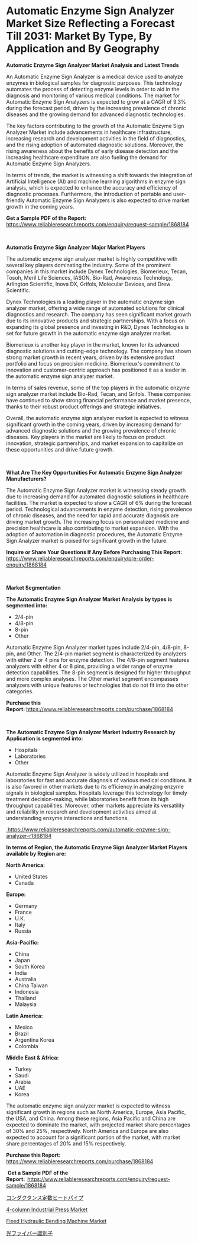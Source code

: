 <p><h1>Automatic Enzyme Sign Analyzer Market Size Reflecting a Forecast Till 2031: Market By Type, By Application and By Geography</h1></p><p><strong>Automatic Enzyme Sign Analyzer Market Analysis and Latest Trends</strong></p>
<p><p>An Automatic Enzyme Sign Analyzer is a medical device used to analyze enzymes in biological samples for diagnostic purposes. This technology automates the process of detecting enzyme levels in order to aid in the diagnosis and monitoring of various medical conditions. The market for Automatic Enzyme Sign Analyzers is expected to grow at a CAGR of 9.3% during the forecast period, driven by the increasing prevalence of chronic diseases and the growing demand for advanced diagnostic technologies.</p><p>The key factors contributing to the growth of the Automatic Enzyme Sign Analyzer Market include advancements in healthcare infrastructure, increasing research and development activities in the field of diagnostics, and the rising adoption of automated diagnostic solutions. Moreover, the rising awareness about the benefits of early disease detection and the increasing healthcare expenditure are also fueling the demand for Automatic Enzyme Sign Analyzers.</p><p>In terms of trends, the market is witnessing a shift towards the integration of Artificial Intelligence (AI) and machine learning algorithms in enzyme sign analysis, which is expected to enhance the accuracy and efficiency of diagnostic processes. Furthermore, the introduction of portable and user-friendly Automatic Enzyme Sign Analyzers is also expected to drive market growth in the coming years.</p></p>
<p><strong>Get a Sample PDF of the Report:&nbsp;</strong> <a href="https://www.reliableresearchreports.com/enquiry/request-sample/1868184">https://www.reliableresearchreports.com/enquiry/request-sample/1868184</a></p>
<p>&nbsp;</p>
<p><strong>Automatic Enzyme Sign Analyzer Major Market Players</strong></p>
<p><p>The automatic enzyme sign analyzer market is highly competitive with several key players dominating the industry. Some of the prominent companies in this market include Dynex Technologies, Biomerieux, Tecan, Tosoh, Meril Life Sciences, IASON, Bio-Rad, Awareness Technology, Arlington Scientific, Inova DX, Grifols, Molecular Devices, and Drew Scientific.</p><p>Dynex Technologies is a leading player in the automatic enzyme sign analyzer market, offering a wide range of automated solutions for clinical diagnostics and research. The company has seen significant market growth due to its innovative products and strategic partnerships. With a focus on expanding its global presence and investing in R&D, Dynex Technologies is set for future growth in the automatic enzyme sign analyzer market.</p><p>Biomerieux is another key player in the market, known for its advanced diagnostic solutions and cutting-edge technology. The company has shown strong market growth in recent years, driven by its extensive product portfolio and focus on precision medicine. Biomerieux's commitment to innovation and customer-centric approach has positioned it as a leader in the automatic enzyme sign analyzer market.</p><p>In terms of sales revenue, some of the top players in the automatic enzyme sign analyzer market include Bio-Rad, Tecan, and Grifols. These companies have continued to show strong financial performance and market presence, thanks to their robust product offerings and strategic initiatives.</p><p>Overall, the automatic enzyme sign analyzer market is expected to witness significant growth in the coming years, driven by increasing demand for advanced diagnostic solutions and the growing prevalence of chronic diseases. Key players in the market are likely to focus on product innovation, strategic partnerships, and market expansion to capitalize on these opportunities and drive future growth.</p></p>
<p>&nbsp;</p>
<p><strong>What Are The Key Opportunities For Automatic Enzyme Sign Analyzer Manufacturers?</strong></p>
<p><p>The Automatic Enzyme Sign Analyzer market is witnessing steady growth due to increasing demand for automated diagnostic solutions in healthcare facilities. The market is expected to show a CAGR of 6% during the forecast period. Technological advancements in enzyme detection, rising prevalence of chronic diseases, and the need for rapid and accurate diagnosis are driving market growth. The increasing focus on personalized medicine and precision healthcare is also contributing to market expansion. With the adoption of automation in diagnostic procedures, the Automatic Enzyme Sign Analyzer market is poised for significant growth in the future.</p></p>
<p><strong>Inquire or Share Your Questions If Any Before Purchasing This Report:</strong> <a href="https://www.reliableresearchreports.com/enquiry/pre-order-enquiry/1868184">https://www.reliableresearchreports.com/enquiry/pre-order-enquiry/1868184</a></p>
<p>&nbsp;</p>
<p><strong>Market Segmentation</strong></p>
<p><strong>The Automatic Enzyme Sign Analyzer Market Analysis by types is segmented into:</strong></p>
<p><ul><li>2/4-pin</li><li>4/8-pin</li><li>8-pin</li><li>Other</li></ul></p>
<p><p>Automatic Enzyme Sign Analyzer market types include 2/4-pin, 4/8-pin, 8-pin, and Other. The 2/4-pin market segment is characterized by analyzers with either 2 or 4 pins for enzyme detection. The 4/8-pin segment features analyzers with either 4 or 8 pins, providing a wider range of enzyme detection capabilities. The 8-pin segment is designed for higher throughput and more complex analyses. The Other market segment encompasses analyzers with unique features or technologies that do not fit into the other categories.</p></p>
<p><strong>Purchase this Report:&nbsp;</strong><a href="https://www.reliableresearchreports.com/purchase/1868184">https://www.reliableresearchreports.com/purchase/1868184</a></p>
<p>&nbsp;</p>
<p><strong>The Automatic Enzyme Sign Analyzer Market Industry Research by Application is segmented into:</strong></p>
<p><ul><li>Hospitals</li><li>Laboratories</li><li>Other</li></ul></p>
<p><p>Automatic Enzyme Sign Analyzer is widely utilized in hospitals and laboratories for fast and accurate diagnosis of various medical conditions. It is also favored in other markets due to its efficiency in analyzing enzyme signals in biological samples. Hospitals leverage this technology for timely treatment decision-making, while laboratories benefit from its high throughput capabilities. Moreover, other markets appreciate its versatility and reliability in research and development activities aimed at understanding enzyme interactions and functions.</p></p>
<p><a href="https://www.reliableresearchreports.com/automatic-enzyme-sign-analyzer-r1868184">&nbsp;https://www.reliableresearchreports.com/automatic-enzyme-sign-analyzer-r1868184</a></p>
<p><strong>In terms of Region, the Automatic Enzyme Sign Analyzer Market Players available by Region are:</strong></p>
<p>
    <p> <strong> North America: </strong>
        <ul>
            <li>United States</li>
            <li>Canada</li>
        </ul>
        </p> 
    <p> <strong> Europe: </strong>
        <ul>
            <li>Germany</li>
            <li>France</li>
            <li>U.K.</li>
            <li>Italy</li>
            <li>Russia</li>
        </ul>
        </p> 
    <p> <strong> Asia-Pacific: </strong>
        <ul>
            <li>China</li>
            <li>Japan</li>
            <li>South Korea</li>
            <li>India</li>
            <li>Australia</li>
            <li>China Taiwan</li>
            <li>Indonesia</li>
            <li>Thailand</li>
            <li>Malaysia</li>
        </ul>
        </p> 
    <p> <strong> Latin America: </strong>
        <ul>
            <li>Mexico</li>
            <li>Brazil</li>
            <li>Argentina Korea</li>
            <li>Colombia</li>
        </ul>
        </p> 
    <p> <strong> Middle East & Africa: </strong>
        <ul>
            <li>Turkey</li>
            <li>Saudi</li>
            <li>Arabia</li>
            <li>UAE</li>
            <li>Korea</li>
        </ul>
    </p>
    </p>
<p><p>The automatic enzyme sign analyzer market is expected to witness significant growth in regions such as North America, Europe, Asia Pacific, the USA, and China. Among these regions, Asia Pacific and China are expected to dominate the market, with projected market share percentages of 30% and 25%, respectively. North America and Europe are also expected to account for a significant portion of the market, with market share percentages of 20% and 15% respectively.</p></p>
<p><strong>Purchase this Report: </strong><a href="https://www.reliableresearchreports.com/purchase/1868184">https://www.reliableresearchreports.com/purchase/1868184</a></p>
<p>&nbsp;<strong>Get a Sample PDF of the Report:&nbsp;&nbsp;</strong><a href="https://www.reliableresearchreports.com/enquiry/request-sample/1868184">https://www.reliableresearchreports.com/enquiry/request-sample/1868184</a></p>
<p><strong></strong></p>
<p><p><a href="https://github.com/dawson566/Market-Research-Report-List-2/blob/main/8592305169918.md">コンダクタンス定数ヒートパイプ</a></p><p><a href="https://github.com/mateobossinovero/Market-Research-Report-List-1/blob/main/4-column-industrial-press-market.md">4-column Industrial Press Market</a></p><p><a href="https://github.com/RoccoManning/Market-Research-Report-List-5/blob/main/fixed-hydraulic-bending-machine-market.md">Fixed Hydraulic Bending Machine Market</a></p><p><a href="https://github.com/DeonBoer2023/Market-Research-Report-List-2/blob/main/3370883169919.md">光ファイバー識別子</a></p></p>